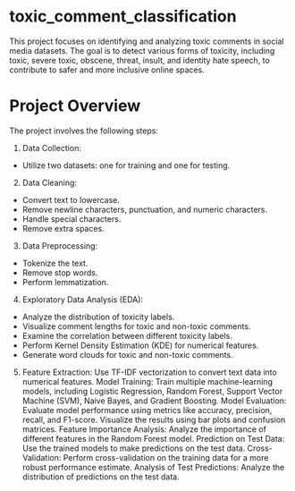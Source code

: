 # toxic_comment_classification
This project focuses on identifying and analyzing toxic comments in social media datasets. The goal is to detect various forms of toxicity, including toxic, severe toxic, obscene, threat, insult, and identity hate speech, to contribute to safer and more inclusive online spaces.
# Project Overview
The project involves the following steps:
1. Data Collection:
- Utilize two datasets: one for training and one for testing.
2. Data Cleaning:
- Convert text to lowercase.
- Remove newline characters, punctuation, and numeric characters.
- Handle special characters.
- Remove extra spaces.
3. Data Preprocessing:
- Tokenize the text.
- Remove stop words.
- Perform lemmatization.
4. Exploratory Data Analysis (EDA):
- Analyze the distribution of toxicity labels.
- Visualize comment lengths for toxic and non-toxic comments.
- Examine the correlation between different toxicity labels.
- Perform Kernel Density Estimation (KDE) for numerical features.
- Generate word clouds for toxic and non-toxic comments.
5. Feature Extraction:
Use TF-IDF vectorization to convert text data into numerical features.
Model Training:
Train multiple machine-learning models, including Logistic Regression, Random Forest, Support Vector Machine (SVM), Naive Bayes, and Gradient Boosting.
Model Evaluation:
Evaluate model performance using metrics like accuracy, precision, recall, and F1-score.
Visualize the results using bar plots and confusion matrices.
Feature Importance Analysis:
Analyze the importance of different features in the Random Forest model.
Prediction on Test Data:
Use the trained models to make predictions on the test data.
Cross-Validation:
Perform cross-validation on the training data for a more robust performance estimate.
Analysis of Test Predictions:
Analyze the distribution of predictions on the test data.
